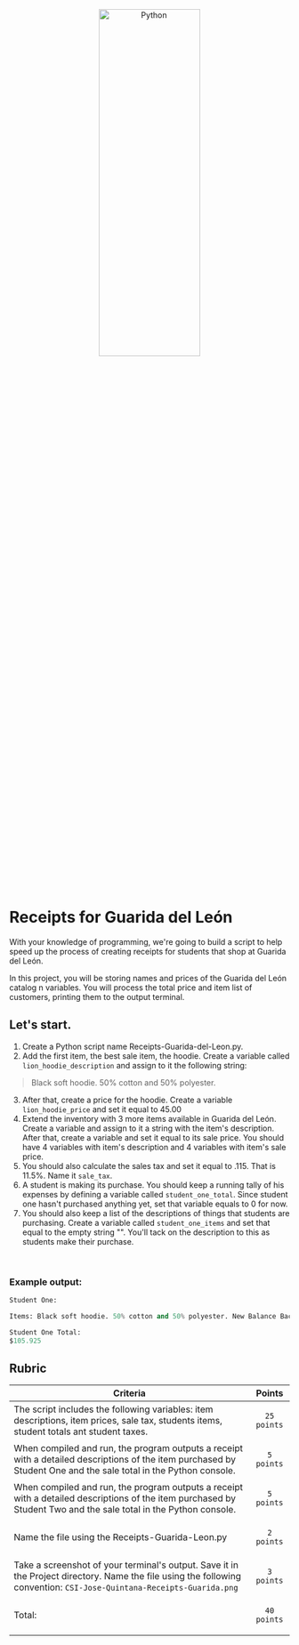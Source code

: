 <div style="text-align:center">
        <img    src="https://pbs.twimg.com/media/DHM9sZbXoAACVIY?format=jpg&name=4096x4096"
                title="Python" 
                width="60%" 
                height="40%" />
</div>
<br>

# Receipts for Guarida del León
With your knowledge of programming, we're going to build a script to help speed up the process of creating receipts for students that shop at Guarida del León. 

In this project, you will be storing names and prices of the Guarida del León catalog n variables.  You will process the total price and item list of customers, printing them to the output terminal. 

## Let's start. 

1. Create a Python script name Receipts-Guarida-del-Leon.py.
2. Add the first item, the best sale item, the hoodie.  Create a variable called `lion_hoodie_description` and assign to it the following string: 
>Black soft hoodie. 50% cotton and 50% polyester.
3. After that, create a price for the hoodie. Create a variable `lion_hoodie_price` and set it equal to 45.00
4. Extend the inventory with 3 more items available in Guarida del León. Create a variable and assign to it a string with the item's description.  After that, create a variable and set it equal to its sale price.  You should have 4 variables with item's description and 4 variables with item's sale price. 
5. You should also calculate the sales tax and set it equal to .115. That is 11.5%. Name it `sale_tax`.
6. A student is making its purchase.  You should keep a running tally of his expenses by defining a variable called `student_one_total`. Since student one hasn't purchased anything yet, set that variable equals to 0 for now. 
7. You should also keep a list of the descriptions of things that students are purchasing.  Create a variable called `student_one_items` and set that equal to the empty string "".  You'll tack on the description to this as students make their purchase. 

<br>

### Example output:
```python
Student One:

Items: Black soft hoodie. 50% cotton and 50% polyester. New Balance Backpack. From gym clothes and school supplies to personal electronics, the CSI Backpack can accommodate everything you need to keep up with your on-the-go lifestyle.

Student One Total:
$105.925
```

## Rubric

| Criteria | Points | 
|-----------|--------|
|The script includes the following variables: item descriptions, item prices, sale tax, students items, student totals ant student taxes.| <p style="text-align: center" >`25 points`</p>|
|When compiled and run, the program outputs a receipt with a detailed descriptions of the item purchased by Student One and the sale total in the Python console.| <p style="text-align: center" >`5 points`</p>|
|When compiled and run, the program outputs a receipt with a detailed descriptions of the item purchased by Student Two and the sale total in the Python console.| <p style="text-align: center" >`5 points`</p>|
| Name the file using the Receipts-Guarida-Leon.py |<p style="text-align: center" >`2 points`</p> |
| Take a screenshot of your terminal's output. Save it in the Project directory. Name the file using the following convention: `CSI-Jose-Quintana-Receipts-Guarida.png` | <p style="text-align: center" >`3 points`</p> |
|Total:|<p style="text-align: center" >`40 points`|

